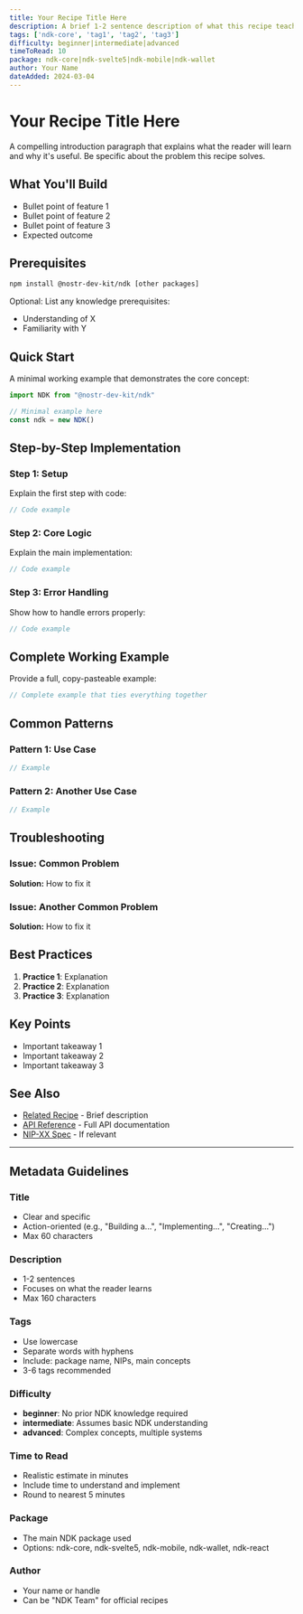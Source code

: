 ```yaml
---
title: Your Recipe Title Here
description: A brief 1-2 sentence description of what this recipe teaches
tags: ['ndk-core', 'tag1', 'tag2', 'tag3']
difficulty: beginner|intermediate|advanced
timeToRead: 10
package: ndk-core|ndk-svelte5|ndk-mobile|ndk-wallet
author: Your Name
dateAdded: 2024-03-04
---
```


# Your Recipe Title Here

A compelling introduction paragraph that explains what the reader will learn and why it's useful. Be specific about the problem this recipe solves.

## What You'll Build

- Bullet point of feature 1
- Bullet point of feature 2
- Bullet point of feature 3
- Expected outcome

## Prerequisites

```bash
npm install @nostr-dev-kit/ndk [other packages]
```

Optional: List any knowledge prerequisites:
- Understanding of X
- Familiarity with Y

## Quick Start

A minimal working example that demonstrates the core concept:

```typescript
import NDK from "@nostr-dev-kit/ndk"

// Minimal example here
const ndk = new NDK()
```

## Step-by-Step Implementation

### Step 1: Setup

Explain the first step with code:

```typescript
// Code example
```

### Step 2: Core Logic

Explain the main implementation:

```typescript
// Code example
```

### Step 3: Error Handling

Show how to handle errors properly:

```typescript
// Code example
```

## Complete Working Example

Provide a full, copy-pasteable example:

```typescript
// Complete example that ties everything together
```

## Common Patterns

### Pattern 1: Use Case

```typescript
// Example
```

### Pattern 2: Another Use Case

```typescript
// Example
```

## Troubleshooting

### Issue: Common Problem

**Solution:** How to fix it

### Issue: Another Common Problem

**Solution:** How to fix it

## Best Practices

1. **Practice 1**: Explanation
2. **Practice 2**: Explanation
3. **Practice 3**: Explanation

## Key Points

- Important takeaway 1
- Important takeaway 2
- Important takeaway 3

## See Also

- [Related Recipe](/ndk/cookbook/category/recipe-name) - Brief description
- [API Reference](/ndk/api/) - Full API documentation
- [NIP-XX Spec](https://github.com/nostr-protocol/nips/blob/master/XX.md) - If relevant

---

## Metadata Guidelines

### Title
- Clear and specific
- Action-oriented (e.g., "Building a...", "Implementing...", "Creating...")
- Max 60 characters

### Description
- 1-2 sentences
- Focuses on what the reader learns
- Max 160 characters

### Tags
- Use lowercase
- Separate words with hyphens
- Include: package name, NIPs, main concepts
- 3-6 tags recommended

### Difficulty
- **beginner**: No prior NDK knowledge required
- **intermediate**: Assumes basic NDK understanding
- **advanced**: Complex concepts, multiple systems

### Time to Read
- Realistic estimate in minutes
- Include time to understand and implement
- Round to nearest 5 minutes

### Package
- The main NDK package used
- Options: ndk-core, ndk-svelte5, ndk-mobile, ndk-wallet, ndk-react

### Author
- Your name or handle
- Can be "NDK Team" for official recipes
